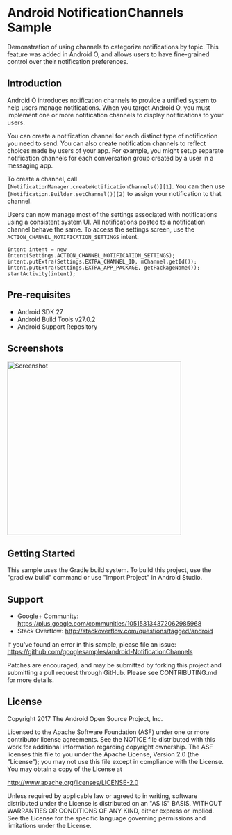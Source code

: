 
Android NotificationChannels Sample
===================================

Demonstration of using channels to categorize notifications by topic. This feature was
            added in Android O, and allows users to have fine-grained control over their
            notification preferences.

Introduction
------------

Android O introduces notification channels to provide a unified system to help users
manage notifications. When you target Android O, you must implement one or more
notification channels to display notifications to your users.

You can create a notification channel for each distinct type of notification you need
to send. You can also create notification channels to reflect choices made by users of
your app. For example, you might setup separate notification channels for each
conversation group created by a user in a messaging app.

To create a channel, call `[NotificationManager.createNotificationChannels()][1]`. You
can then use `[Notification.Builder.setChannel()][2]` to assign your notification to that
channel.

Users can now manage most of the settings associated with notifications using a
consistent system UI. All notifications posted to a notification channel behave the
same. To access the settings screen, use the `ACTION_CHANNEL_NOTIFICATION_SETTINGS`
intent:

```
Intent intent = new Intent(Settings.ACTION_CHANNEL_NOTIFICATION_SETTINGS);
intent.putExtra(Settings.EXTRA_CHANNEL_ID, mChannel.getId());
intent.putExtra(Settings.EXTRA_APP_PACKAGE, getPackageName());
startActivity(intent);
```


[1]: https://developer.android.com/reference/android/app/NotificationManager.html#createNotificationChannels(java.util.List<android.app.NotificationChannel>)
[2]: https://android-dot-devsite.googleplex.com/reference/android/app/Notification.Builder.html#setChannel(java.lang.String)

Pre-requisites
--------------

- Android SDK 27
- Android Build Tools v27.0.2
- Android Support Repository

Screenshots
-------------

<img src="screenshots/kinetik.png" height="400" alt="Screenshot"/> 

Getting Started
---------------

This sample uses the Gradle build system. To build this project, use the
"gradlew build" command or use "Import Project" in Android Studio.

Support
-------

- Google+ Community: https://plus.google.com/communities/105153134372062985968
- Stack Overflow: http://stackoverflow.com/questions/tagged/android

If you've found an error in this sample, please file an issue:
https://github.com/googlesamples/android-NotificationChannels

Patches are encouraged, and may be submitted by forking this project and
submitting a pull request through GitHub. Please see CONTRIBUTING.md for more details.

License
-------

Copyright 2017 The Android Open Source Project, Inc.

Licensed to the Apache Software Foundation (ASF) under one or more contributor
license agreements.  See the NOTICE file distributed with this work for
additional information regarding copyright ownership.  The ASF licenses this
file to you under the Apache License, Version 2.0 (the "License"); you may not
use this file except in compliance with the License.  You may obtain a copy of
the License at

http://www.apache.org/licenses/LICENSE-2.0

Unless required by applicable law or agreed to in writing, software
distributed under the License is distributed on an "AS IS" BASIS, WITHOUT
WARRANTIES OR CONDITIONS OF ANY KIND, either express or implied.  See the
License for the specific language governing permissions and limitations under
the License.
